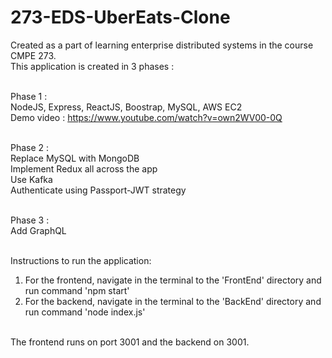 # 273-EDS-UberEats-Clone

Created as a part of learning enterprise distributed systems in the course CMPE 273. <br>
This application is created in 3 phases :<br><br>

Phase 1 :<br>
NodeJS, Express, ReactJS, Boostrap, MySQL, AWS EC2 <br>
Demo video : https://www.youtube.com/watch?v=own2WV00-0Q <br><br>

Phase 2 :<br>
Replace MySQL with MongoDB <br>
Implement Redux all across the app <br>
Use Kafka <br>
Authenticate using Passport-JWT strategy <br><br>

Phase 3 : <br>
Add GraphQL<br><br>

Instructions to run the application:<br>
1. For the frontend, navigate in the terminal to the 'FrontEnd' directory and run command 'npm start'<br> 
2. For the backend, navigate in the terminal to the 'BackEnd' directory and run command 'node index.js' <br><br>

The frontend runs on port 3001 and the backend on 3001.<br>

